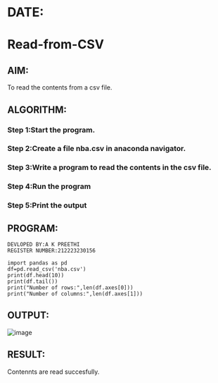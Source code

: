 # DATE:
# Read-from-CSV

## AIM:
To read the contents from a csv file.

## ALGORITHM:
### Step 1:Start the program.
### Step 2:Create a file nba.csv in anaconda navigator.
### Step 3:Write a program to read the contents in the csv file.
### Step 4:Run the program
### Step 5:Print the output

## PROGRAM:
```
DEVLOPED BY:A K PREETHI
REGISTER NUMBER:212223230156

import pandas as pd
df=pd.read_csv('nba.csv')
print(df.head(10))
print(df.tail())
print("Number of rows:",len(df.axes[0]))
print("Number of columns:",len(df.axes[1]))
```

## OUTPUT:
![image](https://github.com/user-attachments/assets/dd2e9e09-9911-47a5-a1f2-0e324954d8bc)


## RESULT:
Contennts are read succesfully.
